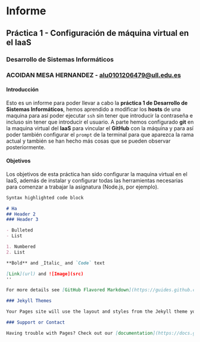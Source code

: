 # Informe
## Práctica 1 - Configuración de máquina virtual en el IaaS
### Desarrollo de Sistemas Informáticos
### ACOIDAN MESA HERNANDEZ - alu0101206479@ull.edu.es

#### Introducción

Esto es un informe para poder llevar a cabo la **práctica 1 de Desarrollo de Sistemas Informáticos**, hemos aprendido a modificar los **hosts** de una maquina para así poder ejecutar `ssh` sin tener que introducir la contraseña e incluso sin tener que introducir el usuario. A parte hemos configurado **git** en la maquina virtual del **IaaS** para vincular el **GitHub** con la máquina y para así poder también configurar el `prompt` de la terminal para que aparezca la rama actual y también se han hecho más cosas que se pueden observar posteriormente.

#### Objetivos

Los objetivos de esta práctica han sido configurar la maquina virtual en el IaaS, además de instalar y configurar todas las herramientas necesarias para comenzar a trabajar la asignatura (Node.js, por ejemplo).


```markdown
Syntax highlighted code block

# Ha
## Header 2
### Header 3

- Bulleted
- List

1. Numbered
2. List

**Bold** and _Italic_ and `Code` text

[Link](url) and ![Image](src)
''

For more details see [GitHub Flavored Markdown](https://guides.github.com/features/mastering-markdown/).

### Jekyll Themes

Your Pages site will use the layout and styles from the Jekyll theme you have selected in your [repository settings](https://github.com/ULL-ESIT-INF-DSI-2021/ull-esit-inf-dsi-20-21-prct01-iaas-alu0101206479/settings). The name of this theme is saved in the Jekyll `_config.yml` configuration file.

### Support or Contact

Having trouble with Pages? Check out our [documentation](https://docs.github.com/categories/github-pages-basics/) or [contact support](https://support.github.com/contact) and we’ll help you sort it out.
